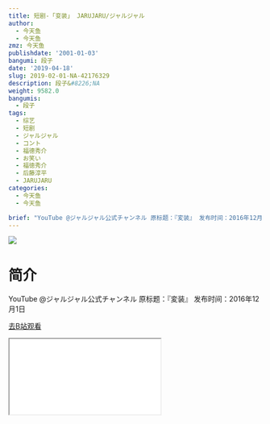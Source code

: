 ```yaml
---
title: 短剧-「变装」 JARUJARU/ジャルジャル
author:
  - 今天鱼
  - 今天鱼
zmz: 今天鱼
publishdate: '2001-01-03'
bangumi: 段子
date: '2019-04-18'
slug: 2019-02-01-NA-42176329
description: 段子&#8226;NA
weight: 9582.0
bangumis:
  - 段子
tags:
  - 综艺
  - 短剧
  - ジャルジャル
  - コント
  - 福德秀介
  - お笑い
  - 福徳秀介
  - 后藤淳平
  - JARUJARU
categories:
  - 今天鱼
  - 今天鱼

brief: "YouTube @ジャルジャル公式チャンネル 原标题：『変装』 发布时间：2016年12月1日"
---
```

![](https://i.imgur.com/1cVRCah.jpg)
# 简介  
YouTube @ジャルジャル公式チャンネル
原标题：『変装』
发布时间：2016年12月1日  

[去B站观看](https://www.bilibili.com/video/av42176329/)
<div class ="resp-container"><iframe class="testiframe" src="//player.bilibili.com/player.html?aid=42176329"", scrolling="no", allowfullscreen="true" > </iframe></div> 

